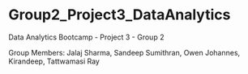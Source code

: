 # Group2_Project3_DataAnalytics
Data Analytics Bootcamp - Project 3 - Group 2

Group Members: Jalaj Sharma, Sandeep Sumithran, Owen Johannes, Kirandeep, Tattwamasi Ray
